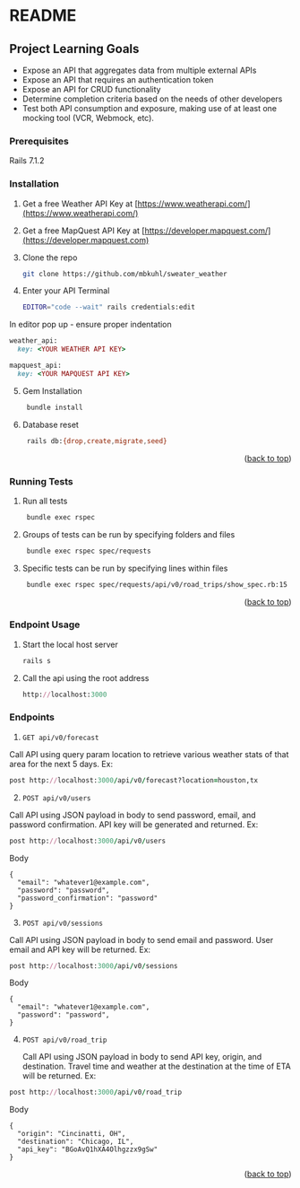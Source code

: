 # README

## Project Learning Goals

 - Expose an API that aggregates data from multiple external APIs
 - Expose an API that requires an authentication token
 - Expose an API for CRUD functionality
 - Determine completion criteria based on the needs of other developers
 - Test both API consumption and exposure, making use of at least one mocking tool (VCR, Webmock, etc).


### Prerequisites

Rails 7.1.2

### Installation

1. Get a free Weather API Key at [https://www.weatherapi.com/](https://www.weatherapi.com/)

2. Get a free MapQuest API Key at [https://developer.mapquest.com/](https://developer.mapquest.com)

3. Clone the repo
   ```sh
   git clone https://github.com/mbkuhl/sweater_weather
   ```
4. Enter your API
  Terminal
   ```sh
   EDITOR="code --wait" rails credentials:edit
   ```
  In editor pop up - ensure proper indentation
  ```ruby
  weather_api:
    key: <YOUR WEATHER API KEY>

  mapquest_api:
    key: <YOUR MAPQUEST API KEY>
  ```
5. Gem Installation
   ```sh
    bundle install
   ```
6. Database reset
   ```sh
    rails db:{drop,create,migrate,seed}
   ```

<p align="right">(<a href="#readme-top">back to top</a>)</p>

### Running Tests

1. Run all tests
   ```sh
    bundle exec rspec
   ```

2. Groups of tests can be run by specifying folders and files
   ```sh
    bundle exec rspec spec/requests
   ```

3. Specific tests can be run by specifying lines within files
   ```sh
    bundle exec rspec spec/requests/api/v0/road_trips/show_spec.rb:15
   ```
<p align="right">(<a href="#readme-top">back to top</a>)</p>

### Endpoint Usage

1. Start the local host server
   ```sh
   rails s
   ```

2. Call the api using the root address

    ```ruby
    http://localhost:3000
    ```
### Endpoints

  1. ```GET api/v0/forecast```

Call API using query param location to retrieve various weather stats of that area for the next 5 days. Ex:

```ruby
post http://localhost:3000/api/v0/forecast?location=houston,tx 
```

  2. ```POST api/v0/users ```

Call API using JSON payload in body to send password, email, and password confirmation. API key will be generated and returned. Ex:

```ruby
post http://localhost:3000/api/v0/users
```

Body
```
{
  "email": "whatever1@example.com",
  "password": "password",
  "password_confirmation": "password"
}
```

  3. ```POST api/v0/sessions ```

   Call API using JSON payload in body to send email and password. User email and API key will be returned. Ex:

```ruby
post http://localhost:3000/api/v0/sessions
```

Body
```
{
  "email": "whatever1@example.com",
  "password": "password",
}
```

  4. ```POST api/v0/road_trip```

     Call API using JSON payload in body to send API key, origin, and destination. Travel time and weather at the destination at the time of ETA will be returned. Ex:

```ruby
post http://localhost:3000/api/v0/road_trip
```

Body
```
{
  "origin": "Cincinatti, OH",
  "destination": "Chicago, IL",
  "api_key": "BGoAvQ1hXA4Olhgzzx9gSw"
}
```

<p align="right">(<a href="#readme-top">back to top</a>)</p>